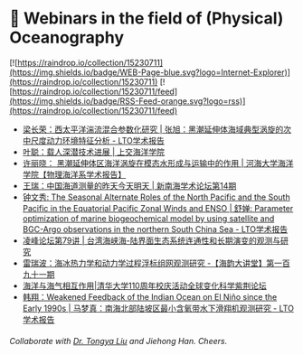 # 🌊 Webinars in the field of (Physical) Oceanography

[![https://raindrop.io/collection/15230711](https://img.shields.io/badge/WEB-Page-blue.svg?logo=Internet-Explorer)](https://raindrop.io/collection/15230711) [![https://raindrop.io/collection/15230711/feed](https://img.shields.io/badge/RSS-Feed-orange.svg?logo=rss)](https://raindrop.io/collection/15230711/feed)

<!-- BLOG-POST-LIST:START -->
- [梁长荣：西太平洋湍流混合参数化研究 | 张旭：黑潮延伸体海域典型涡旋的次中尺度动力环境特征分析 - LTO学术报告](https://mp.weixin.qq.com/s/byK5Qs18-iHTYGFbCzxY0Q)
- [叶聪：载人深潜技术进展 | 上交海洋学院](https://mp.weixin.qq.com/s/ROC83uYFEkTqC5ZFjnZbgQ)
- [许丽晓： 黑潮延伸体区海洋涡旋在模态水形成与运输中的作用 | 河海大学海洋学院【物理海洋系学术报告】](https://mp.weixin.qq.com/s/ZFagzKmHRE0cL03BkVpJAA)
- [王瑞：中国海道测量的昨天今天明天 | 新南海学术论坛第14期](https://mp.weixin.qq.com/s/JLXkeSWrT8L6Gf6tg86T-A)
- [钟文秀: The Seasonal Alternate Roles of the North Pacific and the South Pacific in the Equatorial Pacific Zonal Winds and ENSO | 舒婵: Parameter optimization of marine biogeochemical model by using satellite and BGC-Argo observations in the northern South China Sea - LTO学术报告](https://mp.weixin.qq.com/s/yG93u7T_iq5g9fE4Z656qg)
- [凌峰论坛第79讲 | 台湾海峡海-陆界面生态系统连通性和长期演变的观测与研究](https://mp.weixin.qq.com/s/NHWgimOOXzP-YwehtCOSyw)
- [雷瑞波：海冰热力学和动力学过程浮标组网观测研究 -【海韵大讲堂】第一百九十一期](https://mp.weixin.qq.com/s/ZmR-EpFGbrZjWGx1D9T4Eg)
- [海洋与海气相互作用|清华大学110周年校庆活动全球变化科学紫荆论坛](https://mp.weixin.qq.com/s/ZZM4a1m-BdLW_tZhIqrb4A)
- [韩翔：Weakened Feedback of the Indian Ocean on El Niño since the Early 1990s | 马梦真：南海北部陆坡区最小含氧带水下滑翔机观测研究 - LTO学术报告](https://mp.weixin.qq.com/s/f0RomYskNyB4U-L66IJ2yA)
<!-- BLOG-POST-LIST:END -->

###### Collaborate with [Dr. Tongya Liu](https://liutongya.github.io/) and Jiehong Han. Cheers.
